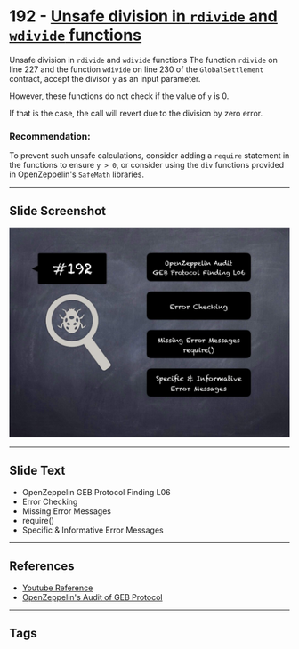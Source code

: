 
# 192 - [Unsafe division in `rdivide` and `wdivide` functions](./Unsafe%20division%20in%20`rdivide`%20and%20`wdivide`%20functions.md)

Unsafe division in `rdivide` and `wdivide` functions The function `rdivide` on line 227 and the function `wdivide` on line 230 of the `GlobalSettlement` contract, accept the divisor `y` as an input parameter. 

However, these functions do not check if the value of `y` is 0. 

If that is the case, the call will revert due to the division by zero error.


### Recommendation:
To prevent such unsafe calculations, consider adding a `require` statement in the functions to ensure `y > 0`, or consider using the `div` functions provided in OpenZeppelin's `SafeMath` libraries.
___
## Slide Screenshot
![192.jpg](../../images/8.%20Audit%20Findings%20201/192.jpg)
___
## Slide Text
- OpenZeppelin GEB Protocol Finding L06
- Error Checking
- Missing Error Messages
- require()
- Specific & Informative Error Messages
___
## References
- [Youtube Reference](https://youtu.be/0J7KI4WGd0Q?t=612)
- [OpenZeppelin's Audit of GEB Protocol](https://blog.openzeppelin.com/geb-protocol-audit/)
___
## Tags
